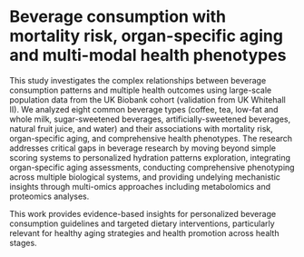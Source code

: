 # Beverage consumption with mortality risk, organ-specific aging and multi-modal health phenotypes
 
This study investigates the complex relationships between beverage consumption patterns and multiple health outcomes using large-scale population data from the UK Biobank cohort (validation from UK Whitehall II). We analyzed eight common beverage types (coffee, tea, low-fat and whole milk, sugar-sweetened beverages, artificially-sweetened beverages, natural fruit juice, and water) and their associations with mortality risk, organ-specific aging, and comprehensive health phenotypes. The research addresses critical gaps in beverage research by moving beyond simple scoring systems to personalized hydration patterns exploration, integrating organ-specific aging assessments, conducting comprehensive phenotyping across multiple biological systems, and providing undelying mechanistic insights through multi-omics approaches including metabolomics and proteomics analyses. 

This work provides evidence-based insights for personalized beverage consumption guidelines and targeted dietary interventions, particularly relevant for healthy aging strategies and health promotion across health stages.
